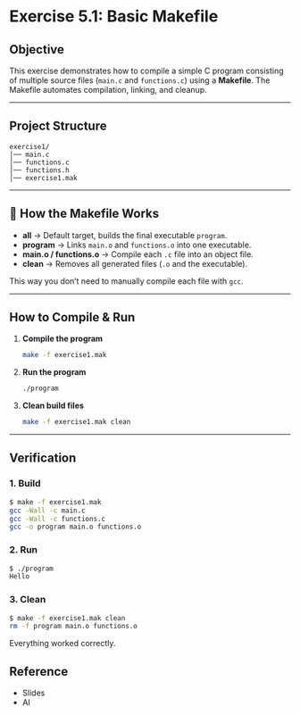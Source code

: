 # Exercise 5.1: Basic Makefile

## Objective

This exercise demonstrates how to compile a simple C program consisting of multiple source files (`main.c` and `functions.c`) using a **Makefile**. The Makefile automates compilation, linking, and cleanup.

---

## Project Structure

```
exercise1/
│── main.c
│── functions.c
│── functions.h
│── exercise1.mak
```
---

## 🔎 How the Makefile Works

* **all** → Default target, builds the final executable `program`.
* **program** → Links `main.o` and `functions.o` into one executable.
* **main.o / functions.o** → Compile each `.c` file into an object file.
* **clean** → Removes all generated files (`.o` and the executable).

This way you don’t need to manually compile each file with `gcc`.

---

## How to Compile & Run

1. **Compile the program**

   ```bash
   make -f exercise1.mak
   ```

2. **Run the program**

   ```bash
   ./program
   ```

3. **Clean build files**

   ```bash
   make -f exercise1.mak clean
   ```

---

## Verification

### 1. Build

```bash
$ make -f exercise1.mak
gcc -Wall -c main.c
gcc -Wall -c functions.c
gcc -o program main.o functions.o
```

### 2. Run

```bash
$ ./program
Hello
```

### 3. Clean

```bash
$ make -f exercise1.mak clean
rm -f program main.o functions.o
```
Everything worked correctly.

## Reference
- Slides
- AI
